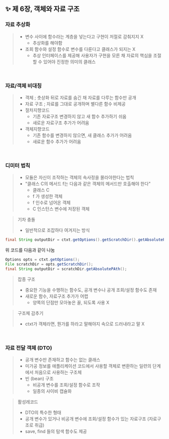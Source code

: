 ✨ 제 6장, 객체와 자료 구조 
----------------------

### 자료 추상화  
> * 변수 사이에 함수라는 계층을 넣는다고 구현이 저절로 감춰지지 X
>   - 추상화를 해야함 
> * 조회 함수와 설정 함수로 변수를 다룬다고 클래스가 되지는 X
>   - 추상 인터페이스를 제공해 사용자가 구현을 모른 채 자료의 핵심을 조절할 수 있어야 진정한 의미의 클래스

<br/>

### 자료/객체 비대칭
> * 객체 ; 춧상화 뒤로 자료를 숨긴 채 자료를 다루는 함수만 공개
> * 자료 구조 ; 자료를 그대로 공개하며 별다른 함수 비제공
> * 절차지향코드
>   - 기존 자료구조 변경하지 않고 새 함수 추가하기 쉬움
>   - 새로운 자료구조 추가가 어려움 
> * 객체지향코드
>   - 기존 함수를 변경하지 않으면, 새 클래스 추가가 어려움 
>   - 새료운 함수 추가가 어려움 

<br/>

### 디미터 법칙 
> * 모듈은 자신이 조작하는 객체의 속사정을 몰라야한다는 법칙 
> * "클래스 C의 메서드 f는 다음과 같은 객체의 메서드만 호출해야 한다"
>   - 클래스 C
>   - f 가 생성한 객체
>   - f 인수로 넘어온 객체
>   - C 인스턴스 변수에 저장된 객체 

>기차 충돌 
> * 일반적으로 조잡하다 여겨지는 방식 
  ~~~java
  final String outputDir = ctxt.getOptions().getScratchDir().getAbsolutePath();
  ~~~
  위 코드를 다음과 같이 나눔
  ~~~java
  Options opts = ctxt.getOptions();
  File scratchDir = opts.getScratchDir();
  final String outputDir = scratchDir.getAbsolutePAth();
  ~~~
  
>잡종 구조
> * 중요한 기능을 수행하는 함수도, 공개 변수나 공개 조회/설정 함수도 존재 
> * 새로운 함수, 자료구조 추가가 어렵 
>   - 양쪽의 단점만 모아놓은 꼴, 되도록 사용 X

>구조체 감추기 
> * ctxt가 객체라면, 뭔가를 하라고 말해야지 속으로 드러내라고 말 X 

<br/>

### 자료 전달 객체 (DTO)
> * 공개 변수만 존재하고 함수는 없는 클래스 
> * 미가공 정보를 애플리케이션 코드에서 사용할 객체로 변환하는 일련의 단계에서 처음으로 사용하는 구조체 
> * 빈 (bean) 구조
>   - 비공개 변수를 조회/설정 함수로 조작 
>   - 일종의 사이비 캡슐화 

>활성레코드 
> * DTO의 특수한 형태 
> * 공개 변수가 있거나 비공개 변수에 조회/설정 함수가 있는 자료구조 (자료구조로 취급)
> * save, find 들의 탐색 함수도 제공

